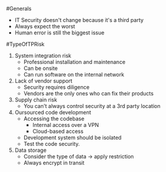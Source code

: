 #Generals 
* IT Security doesn't change because it's a third party
* Always expect the worst
* Human error is still the biggest issue

#TypeOfTPRisk
1. System integration risk
	* Professional installation and maintenance
	* Can be onsite
	* Can run software on the internal network
2. Lack of vendor support
	* Security requires diligence
	* Vendors are the only ones who can fix their products
3. Supply chain risk
	* You can't always control security at a 3rd party location
4. Oursourced code development
	* Accessing the codebase
		* Internal access over a VPN
		* Cloud-based access
	* Development system should be isolated
	* Test the code security.
5. Data storage
	* Consider the type of data -> apply restriction
	* Always encrypt in transit